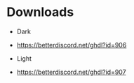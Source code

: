 # Downloads
 - Dark
 - https://betterdiscord.net/ghdl?id=906
 
 - Light
 - https://betterdiscord.net/ghdl?id=907

